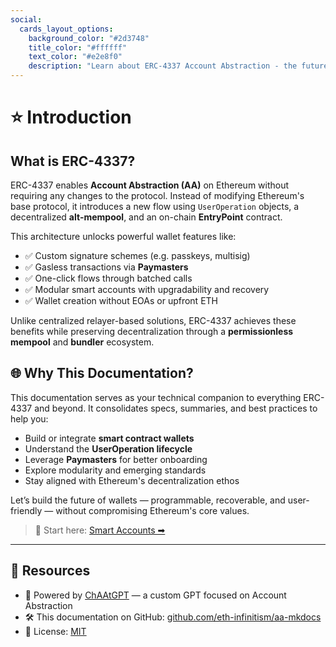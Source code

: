 ```yaml
---
social:
  cards_layout_options:
    background_color: "#2d3748"
    title_color: "#ffffff"
    text_color: "#e2e8f0"
    description: "Learn about ERC-4337 Account Abstraction - the future of Ethereum wallets"
---
```


# ⭐️ Introduction

## What is ERC-4337?

ERC-4337 enables **Account Abstraction (AA)** on Ethereum without requiring any changes to the protocol. Instead of modifying Ethereum's base protocol, it introduces a new flow using `UserOperation` objects, a decentralized **alt-mempool**, and an on-chain **EntryPoint** contract.

This architecture unlocks powerful wallet features like:



- ✅ Custom signature schemes (e.g. passkeys, multisig)
- ✅ Gasless transactions via **Paymasters**
- ✅ One-click flows through batched calls
- ✅ Modular smart accounts with upgradability and recovery
- ✅ Wallet creation without EOAs or upfront ETH

Unlike centralized relayer-based solutions, ERC-4337 achieves these benefits while preserving decentralization through a **permissionless mempool** and **bundler** ecosystem.

## 🌐 Why This Documentation?

This documentation serves as your technical companion to everything ERC-4337 and beyond. It consolidates specs, summaries, and best practices to help you:



- Build or integrate **smart contract wallets**
- Understand the **UserOperation lifecycle**
- Leverage **Paymasters** for better onboarding
- Explore modularity and emerging standards
- Stay aligned with Ethereum's decentralization ethos

Let’s build the future of wallets — programmable, recoverable, and user-friendly — without compromising Ethereum's core values.

> 📖 Start here: [Smart Accounts ➡](./smart-accounts/README.md)

---

## 🔗 Resources

- 🤖 Powered by [ChAAtGPT](https://chatgpt.com/g/g-6817474bd880819192d1bbda07958d09-chaatgpt) — a custom GPT focused on Account Abstraction
- 🛠️ This documentation on GitHub: [github.com/eth-infinitism/aa-mkdocs](https://github.com/eth-infinitism/aa-mkdocs)
- 📄 License: [MIT](./LICENSE)


